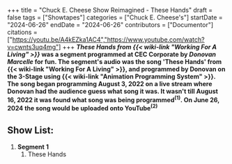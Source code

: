 +++
title = "Chuck E. Cheese Show Reimagined - These Hands"
draft = false
tags = ["Showtapes"]
categories = ["Chuck E. Cheese's"]
startDate = "2024-06-26"
endDate = "2024-06-26"
contributors = ["Documentor"]
citations = ["https://youtu.be/A4kEZka1AC4","https://www.youtube.com/watch?v=cwnts3uq4mg"]
+++
***These Hands from {{< wiki-link "Working For A Living" >}}* was a segment programmed at CEC Corporate by *Donovan Marcelle* for fun.
The segment's audio was the song 'These Hands' from {{< wiki-link "Working For A Living" >}}, and programmed by Donovan on the 3-Stage using {{< wiki-link "Animation Programming System" >}}. The song began programming August 3, 2022 on a live stream where Donovan had the audience guess what song it was. It wasn't till August 16, 2022 it was found what song was being programmed<sup>(1)</sup>. On June 26, 2024 the song would be uploaded onto YouTube<sup>(2)</sup>**

## Show List:

1.  **Segment** **1**
    1.  These Hands

